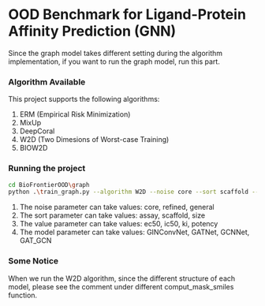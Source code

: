 # OOD Benchmark for Ligand-Protein Affinity Prediction (GNN)
Since the graph model takes different setting during the algorithm implementation, if you want to run the graph model, run this part.
### Algorithm Available

This project supports the following algorithms:

1. ERM (Empirical Risk Minimization)
2. MixUp
3. DeepCoral
4. W2D (Two Dimesions of Worst-case Training)
5. BIOW2D

### Running the project
```bash
cd BioFrontierOOD\graph
python .\train_graph.py --algorithm W2D --noise core --sort scaffold --value ec50 --model GINConvNet
```

1. The noise parameter can take values: core, refined, general
2. The sort parameter can take values: assay, scaffold, size
3. The value parameter can take values: ec50, ic50, ki, potency
5. The model parameter can take values: GINConvNet, GATNet, GCNNet, GAT_GCN

### Some Notice
When we run the W2D algorithm, since the different structure of each model, please see the comment under different comput_mask_smiles function.
